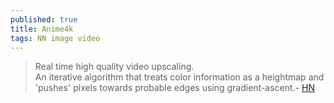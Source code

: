 ```yaml
---
published: true
title: Anime4k
tags: NN image video
---
```

> Real time high quality video upscaling.  
> An iterative algorithm that treats color information as a heightmap and 'pushes' pixels towards probable edges using gradient-ascent.-  [HN](https://news.ycombinator.com/item?id=20698721)